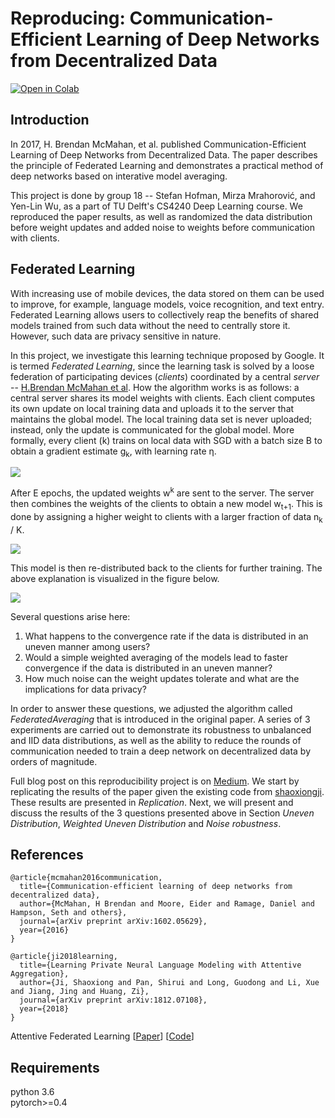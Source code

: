 # Reproducing: Communication-Efficient Learning of Deep Networks from Decentralized Data

[![Open in Colab](https://colab.research.google.com/assets/colab-badge.svg)](https://colab.research.google.com/drive/1sWdbt_a3Dya9TQKTB2k5p-kRJWiznGsb)

## Introduction
In 2017, H. Brendan McMahan, et al. published Communication-Efficient Learning of Deep Networks from Decentralized Data. The paper describes the principle of Federated Learning and demonstrates a practical method of deep networks based on interative model averaging. 


This project is done by group 18 -- Stefan Hofman, Mirza Mrahorovi&cacute;, and Yen-Lin Wu, as a part of TU Delft's CS4240 Deep Learning course. We reproduced the paper results, as well as randomized the data distribution before weight updates and added noise to weights before communication with clients. 



## Federated Learning

With increasing use of mobile devices, the data stored on them can be used to improve, for example, language models, voice recognition, and text entry. Federated Learning allows users to collectively reap the benefits of shared models trained from such data without the need to centrally store it. However, such data are privacy sensitive in nature.

In this project, we investigate this learning technique proposed by Google. It is termed *Federated Learning*, since the learning task is solved by a loose federation of participating devices (*clients*) coordinated by a central *server* -- [H.Brendan McMahan et al](https://arxiv.org/pdf/1602.05629). 
How the algorithm works is as follows: a central server shares its model weights with clients. Each client computes its own update on local training data and uploads it to the server that maintains the global model. The local training data set is never uploaded; instead, only the update is communicated for the global model. More formally, every client (k) trains on local data with SGD with a batch size B to obtain a gradient estimate g<sub>k</sub>, with learning rate &eta;.

![](https://i.imgur.com/zMzMSi3.png)

After E epochs, the updated weights w<sup>k</sup> are sent to the server. The server then combines the weights of the clients to obtain a new model w<sub>t+1</sub>. This is done by assigning a higher weight to clients with a larger fraction of data n<sub>k</sub> / K.

![](https://i.imgur.com/T2HA62N.png)

This model is then re-distributed back to the clients for further training. The above explanation is visualized in the figure below.

![](https://i.imgur.com/W25lGiw.jpg)


Several questions arise here:
1. What happens to the convergence rate if the data is distributed in an uneven manner among users?
2. Would a simple weighted averaging of the models lead to faster convergence if the data is distributed in an uneven manner?
3. How much noise can the weight updates tolerate and what are the implications for data privacy?

In order to answer these questions, we adjusted the algorithm called *FederatedAveraging* that is introduced in the original paper. A series of 3 experiments are carried out to demonstrate its robustness to unbalanced and IID data distributions, as well as the ability to reduce the rounds of communication needed to train a deep network on decentralized data by orders of magnitude.

Full blog post on this reproducibility project is on [Medium](https://medium.com/federated-learning/reproducing-communication-efficient-learning-of-deep-networks-from-decentralized-data-6393ca963f7b). We start by replicating the results of the paper given the existing code from  [shaoxiongji](https://github.com/shaoxiongji/federated-learning). These results are presented in *Replication*. Next, we will present and discuss the results of the 3 questions presented above in Section *Uneven Distribution*, *Weighted Uneven Distribution* and *Noise robustness*. 


## References
```
@article{mcmahan2016communication,
  title={Communication-efficient learning of deep networks from decentralized data},
  author={McMahan, H Brendan and Moore, Eider and Ramage, Daniel and Hampson, Seth and others},
  journal={arXiv preprint arXiv:1602.05629},
  year={2016}
}

@article{ji2018learning,
  title={Learning Private Neural Language Modeling with Attentive Aggregation},
  author={Ji, Shaoxiong and Pan, Shirui and Long, Guodong and Li, Xue and Jiang, Jing and Huang, Zi},
  journal={arXiv preprint arXiv:1812.07108},
  year={2018}
}
```

Attentive Federated Learning [[Paper](https://arxiv.org/abs/1812.07108)] [[Code](https://github.com/shaoxiongji/fed-att)]

## Requirements
python 3.6  
pytorch>=0.4
